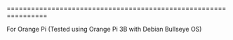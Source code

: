 ================================================================

For Orange Pi (Tested using Orange Pi 3B with Debian Bullseye OS)
